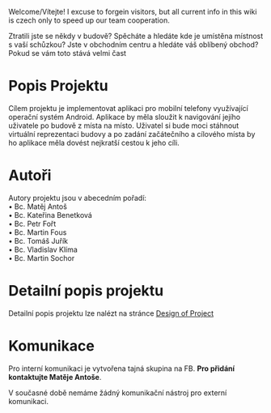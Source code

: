 Welcome/Vítejte!
I excuse to forgein visitors, but all current info in this wiki is czech only to speed up our team cooperation.

Ztratili jste se někdy v budově? Spěcháte a hledáte kde je umístěna místnost s vaší schůzkou? Jste v obchodním centru a hledáte váš oblíbený obchod? Pokud se vám toto stává velmi čast

# Popis Projektu
Cílem projektu je implementovat aplikaci pro mobilní telefony využívající operační systém Android. Aplikace by měla sloužit k navigování jejího uživatele po budově z místa na místo. Uživatel si bude moci stáhnout virtuální reprezentaci budovy a po zadání začátečního a cílového místa by ho aplikace měla dovést nejkratší cestou k jeho cíli.

# Autoři
Autory projektu jsou v abecedním pořadí: <br>
• Bc. Matěj Antoš <br>
• Bc. Kateřina Benetková <br>
• Bc. Petr Fořt <br>
• Bc. Martin Fous <br>
• Bc. Tomáš Juřík <br>
• Bc. Vladislav Klíma <br>
• Bc. Martin Sochor <br>

# Detailní popis projektu
Detailní popis projektu lze nalézt na stránce [Design of Project](https://github.com/jandoubek/fjfi-guide-me/wiki/Design-of-Project)

# Komunikace
Pro interní komunikaci je vytvořena tajná skupina na FB. **Pro přidání kontaktujte Matěje Antoše**.

V současné době nemáme žádný komunikační nástroj pro externí komunikaci.


